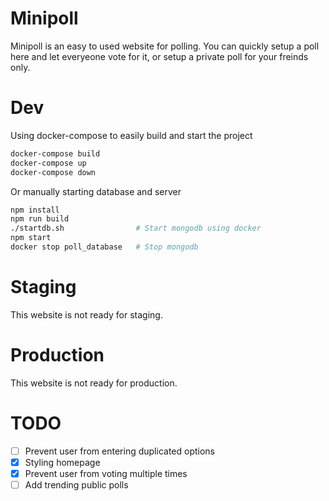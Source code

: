 # Minipoll
Minipoll is an easy to used website for polling. You can quickly setup a poll here and let everyeone vote for it, or setup a private poll for your freinds only.

# Dev
Using docker-compose to easily build and start the project
```sh
docker-compose build
docker-compose up
docker-compose down
```
Or manually starting database and server
```sh
npm install
npm run build
./startdb.sh                # Start mongodb using docker
npm start
docker stop poll_database   # Stop mongodb
```

# Staging
This website is not ready for staging.

# Production
This website is not ready for production.

# TODO
- [ ] Prevent user from entering duplicated options
- [x] Styling homepage
- [x] Prevent user from voting multiple times
- [ ] Add trending public polls